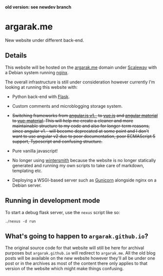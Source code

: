 **old version: see newdev branch**

# argarak.me
New website under different back-end.

## Details

This website will be hosted on the [argarak.me](http://argarak.me/) domain under [Scaleway](https://www.scaleway.com/) with a Debian system running [nginx](http://nginx.org/).

The overall infrastructure is still under consideration however currently I’m looking at running this website with:

* Python back-end with [Flask](http://flask.pocoo.org/).

* Custom comments and microblogging storage system.

* ~~Switching frameworks from [angular.js v1.-](https://angularjs.org/) to [vue.js](https://github.com/vuejs/vue) and [angular material](https://material.angularjs.org/latest/) to [vue-material](https://github.com/vuematerial/vue-material). This will help me create a cleaner and more maintainable structure to my code and also for longer-term reasons, since angular v1.- will become deprecated at some point and I don't want to use angular v2 due to poor documentation, poor ECMAScript 5 support, Typescript and confusing structure.~~

* Pure vanilla javascript!

* No longer using [wintersmith](http://wintersmith.io/) because the website is no longer statically generated and running my own scripts to take care of markdown, templating etc.

* Deploying a WSGI-based server such as [Gunicorn](http://gunicorn.org) alongside nginx on a Debian server.

## Running in development mode

To start a debug flask server, use the `nexus` script like so:

`./nexus -d run`

## What's going to happen to `argarak.github.io`?

The original source code for that website will still be here for archival purposes but `argarak.github.io` will redirect to `argarak.me`. All the old blog posts will be available on the new website however they'll all be under one post or in the archives as most of the content there only applies to that version of the website which might make things confusing.
